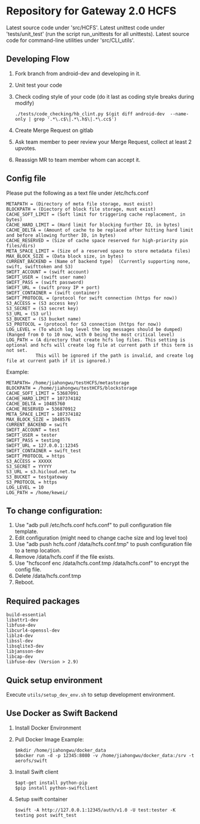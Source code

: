 Repository for Gateway 2.0 HCFS
===============================

Latest source code under 'src/HCFS'.
Latest unittest code under 'tests/unit_test' (run the script run_unittests for all unittests).
Latest source code for command-line utilities under 'src/CLI_utils'.

Developing Flow
-----------
1. Fork branch from android-dev and developing in it.
2. Unit test your code
3. Check coding style of your code (do it last as coding style breaks during modify)

    `./tests/code_checking/hb_clint.py $(git diff android-dev  --name-only | grep '.*\.c$\|.*\.h$\|.*\.cc$')`
4. Create Merge Request on gitlab
5. Ask team member to peer review your Merge Request, collect at least 2 upvotes.
6. Reassign MR to team member whom can accept it.

Config file
-----------

Please put the following as a text file under /etc/hcfs.conf
```
METAPATH = (Directory of meta file storage, must exist)
BLOCKPATH = (Diectory of block file storage, must exist)
CACHE_SOFT_LIMIT = (Soft limit for triggering cache replacement, in bytes)
CACHE_HARD_LIMIT = (Hard limit for blocking further IO, in bytes)
CACHE_DELTA = (Amount of cache to be replaced after hitting hard limit and before allowing further IO, in bytes)
CACHE_RESERVED = (Size of cache space reserved for high-priority pin files/dirs)
META_SPACE_LIMIT = (Size of a reserved space to store metadata files)
MAX_BLOCK_SIZE = (Data block size, in bytes)
CURRENT_BACKEND = (Name of backend type)  (Currently supporting none, swift, swifttoken and S3)
SWIFT_ACCOUNT = (swift account)
SWIFT_USER = (swift user name)
SWIFT_PASS = (swift password)
SWIFT_URL = (swift proxy IP + port)
SWIFT_CONTAINER = (swift container)
SWIFT_PROTOCOL = (protocol for swift connection (https for now))
S3_ACCESS = (S3 access key)
S3_SECRET = (S3 secret key)
S3_URL = (S3 url)
S3_BUCKET = (S3 bucket name)
S3_PROTOCOL = (protocol for S3 connection (https for now))
LOG_LEVEL = (To which log level the log messages should be dumped) (Ranged from 0 to 10 now, with 0 being the most critical level)
LOG_PATH = (A directory that create hcfs log files. This setting is optional and hcfs will create log file at current path if this term is not set.
           This will be ignored if the path is invalid, and create log file at current path if it is ignored.)
```

Example:
```
METAPATH= /home/jiahongwu/testHCFS/metastorage
BLOCKPATH = /home/jiahongwu/testHCFS/blockstorage
CACHE_SOFT_LIMIT = 53687091
CACHE_HARD_LIMIT = 107374182
CACHE_DELTA = 10485760
CACHE_RESERVED = 536870912
META_SPACE_LIMIT = 107374182
MAX_BLOCK_SIZE = 1048576
CURRENT_BACKEND = swift
SWIFT_ACCOUNT = test
SWIFT_USER = tester
SWIFT_PASS = testing
SWIFT_URL = 127.0.0.1:12345
SWIFT_CONTAINER = swift_test
SWIFT_PROTOCOL = https
S3_ACCESS = XXXXX
S3_SECRET = YYYYY
S3_URL = s3.hicloud.net.tw
S3_BUCKET = testgateway
S3_PROTOCOL = https
LOG_LEVEL = 10
LOG_PATH = /home/kewei/
```

To change configuration:
-----------------
  1. Use "adb pull /etc/hcfs.conf hcfs.conf" to pull configuration file template.
  2. Edit configuration (might need to change cache size and log level too)
  3. Use "adb push hcfs.conf /data/hcfs.conf.tmp" to push configuration file to a temp location.
  4. Remove /data/hcfs.conf if the file exists.
  5. Use "hcfsconf enc /data/hcfs.conf.tmp /data/hcfs.conf" to encrypt the config file.
  6. Delete /data/hcfs.conf.tmp
  7. Reboot.

Required packages
-----------------
    build-essential
    libattr1-dev
    libfuse-dev
    libcurl4-openssl-dev
    liblz4-dev
    libssl-dev
    libsqlite3-dev
    libjansson-dev
    libcap-dev
    libfuse-dev (Version > 2.9)

Quick setup environment
-----------------
Execute `utils/setup_dev_env.sh` to setup development environment.


Use Docker as Swift Backend
-----------------
1. Install Docker Environment
2. Pull Docker Image
Example:

    ```
    $mkdir /home/jiahongwu/docker_data
    $docker run -d -p 12345:8080 -v /home/jiahongwu/docker_data:/srv -t aerofs/swift
    ```
3. Install Swift client

    ```
    $apt-get install python-pip
    $pip install python-swiftclient
    ```
4. Setup swift container

    ```
    $swift -A http://127.0.0.1:12345/auth/v1.0 -U test:tester -K testing post swift_test
    ```